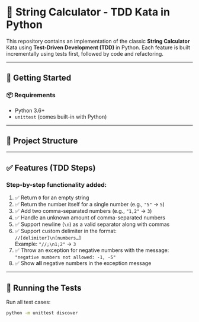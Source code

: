 # 🧪 String Calculator - TDD Kata in Python

This repository contains an implementation of the classic **String Calculator** Kata using **Test-Driven Development (TDD)** in Python. Each feature is built incrementally using tests first, followed by code and refactoring.

---

## 🚀 Getting Started

### 📦 Requirements
- Python 3.6+
- `unittest` (comes built-in with Python)

---

## 🧰 Project Structure


---

## ✅ Features (TDD Steps)

### Step-by-step functionality added:

1. ✅ Return `0` for an empty string
2. ✅ Return the number itself for a single number (e.g., `"5"` → `5`)
3. ✅ Add two comma-separated numbers (e.g., `"1,2"` → `3`)
4. ✅ Handle an unknown amount of comma-separated numbers
5. ✅ Support newline (`\n`) as a valid separator along with commas
6. ✅ Support custom delimiter in the format:  
   `//[delimiter]\n[numbers…]`  
   Example: `"//;\n1;2"` → `3`
7. ✅ Throw an exception for negative numbers with the message:  
   `"negative numbers not allowed: -1, -5"`
8. ✅ Show **all** negative numbers in the exception message

---

## 🧪 Running the Tests

Run all test cases:

```bash
python -m unittest discover
